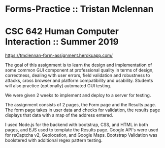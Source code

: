# Forms-Practice :: Tristan Mclennan 
# CSC 642 Human Computer Interaction :: Summer 2019

https://tmclennan-form-assignment.herokuapp.com/

The goal of this assignment is to learn the design and implementation of some common GUI component at professional quality in terms of design, correctness, dealing with user errors, field validation and robustness to attacks, cross browser and platform compatibility and usability. Students will also practice (optionally) automated GUI testing.

We were given 2 weeks to implement and deploy to a server for testing. 

The assignment consists of 2 pages, the Form page and the Results page. The form page takes in user data and checks for validation, the results page displays that data with a map of the address entered. 

I used Node.js for the backend with bootstrap, CSS, and HTML in both pages, and EJS used to template the Results page.
Google API's were used for reCaptcha v2, Geolocation, and Google Maps. Bootstrap Validation was boolstered with additional regex pattern testing. 
